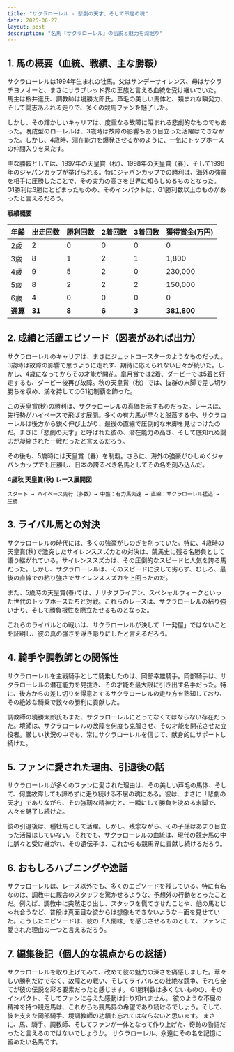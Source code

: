 ```yaml
---
title: "サクラローレル - 悲劇の天才、そして不屈の魂"
date: 2025-06-27
layout: post
description: "名馬『サクラローレル』の伝説と魅力を深堀り"
---
```


## 1. 馬の概要（血統、戦績、主な勝鞍）

サクラローレルは1994年生まれの牡馬。父はサンデーサイレンス、母はサクラチヨノオーと、まさにサラブレッド界の王族と言える血統を受け継いでいた。  馬主は桜井進氏、調教師は境勝太郎氏。芦毛の美しい馬体と、類まれな瞬発力、そして闘志あふれる走りで、多くの競馬ファンを魅了した。

しかし、その輝かしいキャリアは、度重なる故障に阻まれる悲劇的なものでもあった。晩成型のローレルは、3歳時は故障の影響もあり目立った活躍はできなかった。しかし、4歳時、潜在能力を爆発させるかのように、一気にトップホースの仲間入りを果たす。

主な勝鞍としては、1997年の天皇賞（秋）、1998年の天皇賞（春）、そして1998年のジャパンカップが挙げられる。特にジャパンカップでの勝利は、海外の強豪を相手に圧勝したことで、その実力の高さを世界に知らしめるものとなった。G1勝利は3勝にとどまったものの、そのインパクトは、G1勝利数以上のものがあったと言えるだろう。

**戦績概要**

| 年齢 | 出走回数 | 勝利回数 | 2着回数 | 3着回数 | 獲得賞金(万円) |
|---|---|---|---|---|---|
| 2歳 | 2 | 0 | 0 | 0 | 0 |
| 3歳 | 8 | 1 | 2 | 1 | 1,800 |
| 4歳 | 9 | 5 | 2 | 0 | 230,000 |
| 5歳 | 8 | 2 | 2 | 2 | 150,000 |
| 6歳 | 4 | 0 | 0 | 0 | 0 |
| **通算** | **31** | **8** | **6** | **3** | **381,800** |


## 2. 成績と活躍エピソード（図表があれば出力）

サクラローレルのキャリアは、まさにジェットコースターのようなものだった。3歳時は故障の影響で思うように走れず、期待に応えられない日々が続いた。しかし、4歳になってからその才能が開花。皐月賞では2着、ダービーでは5着と好走するも、ダービー後再び故障。秋の天皇賞（秋）では、抜群の末脚で差し切り勝ちを収め、満を持してのG1初制覇を飾った。

この天皇賞(秋)の勝利は、サクラローレルの真価を示すものだった。レースは、先行勢がハイペースで飛ばす展開。多くの有力馬が早々と脱落する中、サクラローレルは後方から鋭く伸び上がり、最後の直線で圧倒的な末脚を見せつけたのだ。まさに「悲劇の天才」と呼ばれた彼の、潜在能力の高さ、そして底知れぬ闘志が凝縮された一戦だったと言えるだろう。

その後も、5歳時には天皇賞（春）を制覇。さらに、海外の強豪がひしめくジャパンカップでも圧勝し、日本の誇るべき名馬としてその名を刻み込んだ。


**4歳秋 天皇賞(秋) レース展開図**

```
スタート → ハイペース先行（多数）→ 中盤：有力馬失速 → 直線：サクラローレル猛追 → 圧勝
```


## 3. ライバル馬との対決

サクラローレルの時代には、多くの強豪がしのぎを削っていた。特に、4歳時の天皇賞(秋)で激突したサイレンススズカとの対決は、競馬史に残る名勝負として語り継がれている。サイレンススズカは、その圧倒的なスピードと人気を誇る馬だった。しかし、サクラローレルは、そのスピードに決して劣らず、むしろ、最後の直線での粘り強さでサイレンススズカを上回ったのだ。

また、5歳時の天皇賞(春)では、ナリタブライアン、スペシャルウィークといった世代のトップホースたちと対戦。これらのレースは、サクラローレルの粘り強い走り、そして勝負根性を際立たせるものとなった。

これらのライバルとの戦いは、サクラローレルが決して「一発屋」ではないことを証明し、彼の真の強さを浮き彫りにしたと言えるだろう。


## 4. 騎手や調教師との関係性

サクラローレルを主戦騎手として騎乗したのは、岡部幸雄騎手。岡部騎手は、サクラローレルの潜在能力を見抜き、その才能を最大限に引き出す名手だった。特に、後方からの差し切りを得意とするサクラローレルの走り方を熟知しており、その絶妙な騎乗で数々の勝利に貢献した。

調教師の境勝太郎氏もまた、サクラローレルにとってなくてはならない存在だった。境師は、サクラローレルの故障を何度も克服させ、その才能を開花させた立役者。厳しい状況の中でも、常にサクラローレルを信じて、献身的にサポートし続けた。


## 5. ファンに愛された理由、引退後の話

サクラローレルが多くのファンに愛された理由は、その美しい芦毛の馬体、そして、何度故障しても諦めずに走り続ける不屈の魂にある。彼は、まさに「悲劇の天才」でありながら、その強靭な精神力と、一瞬にして勝負を決める末脚で、人々を魅了し続けた。

彼の引退後は、種牡馬として活躍。しかし、残念ながら、その子孫はあまり目立った活躍はしていない。それでも、サクラローレルの血統は、現代の競走馬の中に脈々と受け継がれ、その遺伝子は、これからも競馬界に貢献し続けるだろう。


## 6. おもしろハプニングや逸話

サクラローレルは、レース以外でも、多くのエピソードを残している。特に有名なのは、調教中に厩舎のスタッフを驚かせるような、予想外の行動をとったことだ。例えば、調教中に突然走り出し、スタッフを慌てさせたことや、他の馬とじゃれ合うなど、普段は真面目な彼からは想像もできないような一面を見せていた。こうしたエピソードは、彼の「人間味」を感じさせるものとして、ファンに愛された理由の一つと言えるだろう。


## 7. 編集後記（個人的な視点からの総括）

サクラローレルを取り上げてみて、改めて彼の魅力の深さを痛感しました。華々しい勝利だけでなく、故障との戦い、そしてライバルとの壮絶な競争、それら全てが彼の伝説を彩る要素だったと感じます。  G1勝利数は多くないものの、そのインパクト、そしてファンに与えた感動は計り知れません。  彼のような不屈の精神を持つ競走馬は、これからも競馬界の希望であり続けるでしょう。そして、彼を支えた岡部騎手、境調教師の功績も忘れてはならないと思います。  まさに、馬、騎手、調教師、そしてファンが一体となって作り上げた、奇跡の物語だったと言えるのではないでしょうか。  サクラローレル、永遠にその名を記憶に留めたい名馬です。
